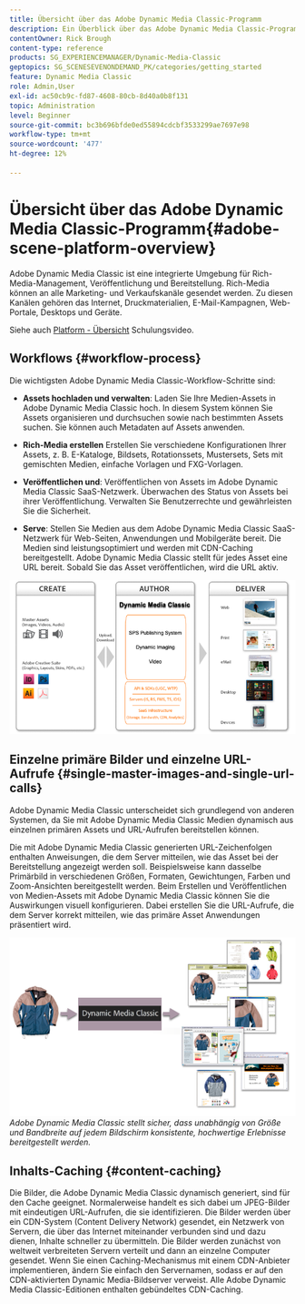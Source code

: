 ```yaml
---
title: Übersicht über das Adobe Dynamic Media Classic-Programm
description: Ein Überblick über das Adobe Dynamic Media Classic-Programm und den gesamten Workflow-Prozess.
contentOwner: Rick Brough
content-type: reference
products: SG_EXPERIENCEMANAGER/Dynamic-Media-Classic
geptopics: SG_SCENESEVENONDEMAND_PK/categories/getting_started
feature: Dynamic Media Classic
role: Admin,User
exl-id: ac50cb9c-fd87-4608-80cb-8d40a0b8f131
topic: Administration
level: Beginner
source-git-commit: bc3b696bfde0ed55894cdcbf3533299ae7697e98
workflow-type: tm+mt
source-wordcount: '477'
ht-degree: 12%

---
```


# Übersicht über das Adobe Dynamic Media Classic-Programm{#adobe-scene-platform-overview}

Adobe Dynamic Media Classic ist eine integrierte Umgebung für Rich-Media-Management, Veröffentlichung und Bereitstellung. Rich-Media können an alle Marketing- und Verkaufskanäle gesendet werden. Zu diesen Kanälen gehören das Internet, Druckmaterialien, E-Mail-Kampagnen, Web-Portale, Desktops und Geräte.

Siehe auch [Platform - Übersicht](https://s7d5.scene7.com/s7viewers/html5/VideoViewer.html?videoserverurl=https://s7d5.scene7.com/is/content/&emailurl=https://s7d5.scene7.com/s7/emailFriend&serverUrl=https://s7d5.scene7.com/is/image/&config=Scene7SharedAssets/Universal_HTML5_Video&contenturl=https://s7d5.scene7.com/skins/&asset=S7tutorials/572_Platform%20Overview_converted%20renamed_Getting%20Started-AVS) Schulungsvideo.

## Workflows {#workflow-process}

Die wichtigsten Adobe Dynamic Media Classic-Workflow-Schritte sind:

* **Assets hochladen und verwalten**: Laden Sie Ihre Medien-Assets in Adobe Dynamic Media Classic hoch. In diesem System können Sie Assets organisieren und durchsuchen sowie nach bestimmten Assets suchen. Sie können auch Metadaten auf Assets anwenden.

* **Rich-Media erstellen** Erstellen Sie verschiedene Konfigurationen Ihrer Assets, z. B. E-Kataloge, Bildsets, Rotationssets, Mustersets, Sets mit gemischten Medien, einfache Vorlagen und FXG-Vorlagen.

* **Veröffentlichen und**: Veröffentlichen von Assets im Adobe Dynamic Media Classic SaaS-Netzwerk. Überwachen des Status von Assets bei ihrer Veröffentlichung. Verwalten Sie Benutzerrechte und gewährleisten Sie die Sicherheit.

* **Serve**: Stellen Sie Medien aus dem Adobe Dynamic Media Classic SaaS-Netzwerk für Web-Seiten, Anwendungen und Mobilgeräte bereit. Die Medien sind leistungsoptimiert und werden mit CDN-Caching bereitgestellt. Adobe Dynamic Media Classic stellt für jedes Asset eine URL bereit. Sobald Sie das Asset veröffentlichen, wird die URL aktiv.

![Der Adobe Dynamic Media Classic-Workflow-Prozess](/help/using/assets/gs_workflow.png)

## Einzelne primäre Bilder und einzelne URL-Aufrufe {#single-master-images-and-single-url-calls}

Adobe Dynamic Media Classic unterscheidet sich grundlegend von anderen Systemen, da Sie mit Adobe Dynamic Media Classic Medien dynamisch aus einzelnen primären Assets und URL-Aufrufen bereitstellen können.

Die mit Adobe Dynamic Media Classic generierten URL-Zeichenfolgen enthalten Anweisungen, die dem Server mitteilen, wie das Asset bei der Bereitstellung angezeigt werden soll. Beispielsweise kann dasselbe Primärbild in verschiedenen Größen, Formaten, Gewichtungen, Farben und Zoom-Ansichten bereitgestellt werden. Beim Erstellen und Veröffentlichen von Medien-Assets mit Adobe Dynamic Media Classic können Sie die Auswirkungen visuell konfigurieren. Dabei erstellen Sie die URL-Aufrufe, die dem Server korrekt mitteilen, wie das primäre Asset Anwendungen präsentiert wird.

![Adobe Dynamic Media Classic kann dasselbe Primärbild für verschiedene Medien in unterschiedlichen Größen und Formaten bereitstellen.](/help/using/assets/gs_dynamic_publishing.png)
*Adobe Dynamic Media Classic stellt sicher, dass unabhängig von Größe und Bandbreite auf jedem Bildschirm konsistente, hochwertige Erlebnisse bereitgestellt werden.*

## Inhalts-Caching {#content-caching}

Die Bilder, die Adobe Dynamic Media Classic dynamisch generiert, sind für den Cache geeignet. Normalerweise handelt es sich dabei um JPEG-Bilder mit eindeutigen URL-Aufrufen, die sie identifizieren. Die Bilder werden über ein CDN-System (Content Delivery Network) gesendet, ein Netzwerk von Servern, die über das Internet miteinander verbunden sind und dazu dienen, Inhalte schneller zu übermitteln. Die Bilder werden zunächst von weltweit verbreiteten Servern verteilt und dann an einzelne Computer gesendet. Wenn Sie einen Caching-Mechanismus mit einem CDN-Anbieter implementieren, ändern Sie einfach den Servernamen, sodass er auf den CDN-aktivierten Dynamic Media-Bildserver verweist. Alle Adobe Dynamic Media Classic-Editionen enthalten gebündeltes CDN-Caching.
